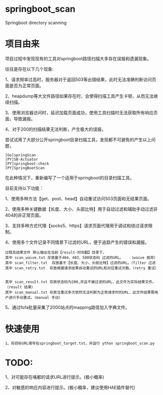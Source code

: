 # springboot_scan
Springboot directory scanning  

# 项目由来


项目过程中发现现有的工具对springboot路径扫描大多存在误报和遗漏现象。


往往是存在以下几个现象:


1、请求频率过高时，服务器对于返回503等出错结果，此时无法准确判断访问页面是否为正常页面。


2、heapdump等大文件路径如果存在时，会使得扫描工具产生卡顿，从而无法继续扫描。


3、使用浏览器访问时，延迟加载页面成功，使用工具扫描时无法获取所有响应页面，导致漏报。


4、对于200的扫描结果无法判断，产生极大的误报。



尝试试用了大部分公开springboot目录扫描工具，发现都不可避免的产生以上问题，

    [Go]springScan
    [PY]SB-Actuator
    [PY]springboot-check
    [PY]SpringBootScan



在此种情况下，重新编写了一个适用于springboot的目录扫描工具。



目前支持以下功能：


1、使用多种方法【get、post、head】自动重试访问503页面和无结果页面。


2、使用多种关键数据【长度、大小、头部比特】用于自动过滤和辅助手动过滤非404的非正常页面。


3、支持多种方式代理【socks5、https】请求页面代理用于调试和绕过请求限制。


4、使用多个文件记录不同情景下过滤的URL，便于追踪产生的错误和漏报。

    过程及结果文件 默认输出在当前【result-时间戳】目录下，
    其中 scan_waive.txt 存放基于404、403、500状态码 过滤的URL。   （waive 放弃）
    其中 scan_filter.txt  存放基于【长度、大小、头部比特】过滤的URL。（filter 过滤
    其中 scan_retry.txt  存放根据请求结果自动重试的URL和对应重试次数。（retry 重试）
    

    其中 scan_result.txt 存放状态码为200,并且不被过滤的URL，此文件为实际结果文件。     （result 结果）
    其中 scan_manual.txt 存放当重试多次依然无法判断为正常请求时的URL，此文件结果需用户进行手动重试。（manual 手动）



5、通过fofa批量采集了2000站点的mapping路径加入字典文件。



# 快速使用

    1、将目标URL填写在springboot_target.txt，并运行 ython springboot_scan.py


# TODO:


1、对可能存在咯都的请求URL进行提示。(极小概率)


2、对敏感的响应内容进行提示。(极小概率，建议使用HAE插件替代)


